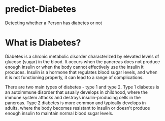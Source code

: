 # predict-Diabetes
Detecting whether a Person has diabetes or not

# What is Diabetes?

Diabetes is a chronic metabolic disorder characterized by elevated levels of glucose (sugar) in the blood. It occurs when the pancreas does not produce enough insulin or when the body cannot effectively use the insulin it produces. Insulin is a hormone that regulates blood sugar levels, and when it is not functioning properly, it can lead to a range of complications.

There are two main types of diabetes - type 1 and type 2. Type 1 diabetes is an autoimmune disorder that usually develops in childhood, where the immune system attacks and destroys insulin-producing cells in the pancreas. Type 2 diabetes is more common and typically develops in adults, where the body becomes resistant to insulin or doesn't produce enough insulin to maintain normal blood sugar levels.

